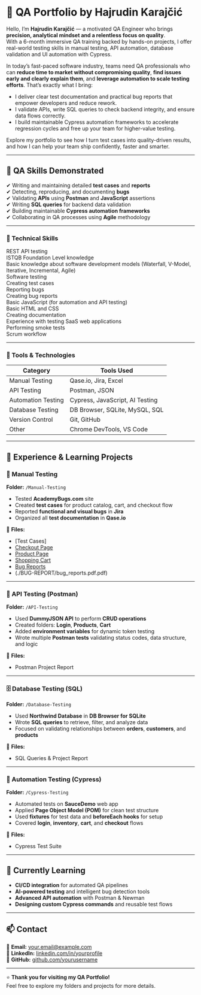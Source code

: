 # 🌟 QA Portfolio by **Hajrudin Karajčić**

Hello, I’m **Hajrudin Karajčić** — a motivated QA Engineer who brings **precision, analytical mindset and a relentless focus on quality**.  
With a 6-month immersive QA training backed by hands-on projects, I offer real-world testing skills in manual testing, API automation, database validation and UI automation with Cypress.

In today’s fast-paced software industry, teams need QA professionals who can **reduce time to market without compromising quality**, **find issues early and clearly explain them**, and **leverage automation to scale testing efforts**. That’s exactly what I bring:  
- I deliver clear test documentation and practical bug reports that empower developers and reduce rework.  
- I validate APIs, write SQL queries to check backend integrity, and ensure data flows correctly.  
- I build maintainable Cypress automation frameworks to accelerate regression cycles and free up your team for higher-value testing.

Explore my portfolio to see how I turn test cases into quality-driven results, and how I can help your team ship confidently, faster and smarter.  


---

## 🧠 QA Skills Demonstrated

✔ Writing and maintaining detailed **test cases** and **reports**  
✔ Detecting, reproducing, and documenting **bugs**  
✔ Validating **APIs** using **Postman** and **JavaScript** assertions  
✔ Writing **SQL queries** for backend data validation  
✔ Building maintainable **Cypress automation frameworks**  
✔ Collaborating in QA processes using **Agile** methodology  

---

### 🧠 Technical Skills

REST API testing  
ISTQB Foundation Level knowledge  
Basic knowledge about software development models (Waterfall, V-Model, Iterative, Incremental, Agile)  
Software testing  
Creating test cases  
Reporting bugs  
Creating bug reports  
Basic JavaScript (for automation and API testing)  
Basic HTML and CSS  
Creating documentation  
Experience with testing SaaS web applications  
Performing smoke tests  
Scrum workflow  


---

### 🧰 Tools & Technologies

| **Category** | **Tools Used** |
|---------------|----------------|
| Manual Testing | Qase.io, Jira, Excel |
| API Testing | Postman, JSON |
| Automation Testing | Cypress, JavaScript, AI Testing |
| Database Testing | DB Browser, SQLite, MySQL, SQL |
| Version Control | Git, GitHub |
| Other | Chrome DevTools, VS Code |

---

## 💼 Experience & Learning Projects

### 🧪 Manual Testing
**Folder:** `/Manual-Testing`  
- Tested **AcademyBugs.com** site  
- Created **test cases** for product catalog, cart, and checkout flow  
- Reported **functional and visual bugs** in **Jira**  
- Organized all **test documentation** in **Qase.io**  

📄 **Files:**  
- [Test Cases]
- [Checkout Page](./TEST-CASES/checkout_page.pdf)
- [Product Page](./TEST-CASES/product_page.pdf.pdf)
- [Shopping Cart](./TEST-CASES/shopping_cart.pdf)
- [Bug Reports](./BUG-REPORT/QA_Portfolio_AcademyBugs.pdf)
- (./BUG-REPORT/bug_reports.pdf.pdf)
 

---

### 🔗 API Testing (Postman)
**Folder:** `/API-Testing`  
- Used **DummyJSON API** to perform **CRUD operations**  
- Created folders: **Login**, **Products**, **Cart**  
- Added **environment variables** for dynamic token testing  
- Wrote multiple **Postman tests** validating status codes, data structure, and logic  

📄 **Files:**  
- Postman Project Report  

---

### 🗄️ Database Testing (SQL)
**Folder:** `/Database-Testing`  
- Used **Northwind Database** in **DB Browser for SQLite**  
- Wrote **SQL queries** to retrieve, filter, and analyze data  
- Focused on validating relationships between **orders**, **customers**, and **products**  

📄 **Files:**  
- SQL Queries & Project Report  

---

### 🤖 Automation Testing (Cypress)
**Folder:** `/Cypress-Testing`  
- Automated tests on **SauceDemo** web app  
- Applied **Page Object Model (POM)** for clean test structure  
- Used **fixtures** for test data and **beforeEach hooks** for setup  
- Covered **login**, **inventory**, **cart**, and **checkout** flows  

📄 **Files:**  
- Cypress Test Suite  

---

## 🌱 Currently Learning
- **CI/CD integration** for automated QA pipelines  
- **AI-powered testing** and intelligent bug detection tools  
- **Advanced API automation** with Postman & Newman  
- **Designing custom Cypress commands** and reusable test flows  

---

## 📫 Contact

📧 **Email:** your.email@example.com  
💼 **LinkedIn:** [linkedin.com/in/yourprofile](https://linkedin.com/in/yourprofile)  
🐙 **GitHub:** [github.com/yourusername](https://github.com/yourusername)  

---

⭐ **Thank you for visiting my QA Portfolio!**  
Feel free to explore my folders and projects for more details.
